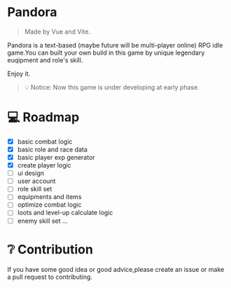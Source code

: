 # Pandora

> Made by Vue and Vite.

Pandora is a text-based (maybe future will be multi-player online) RPG idle game.You can built your own build in this game by unique legendary euqipment and role's skill.

Enjoy it.

> 💡 Notice: Now this game is under developing at early phase.

# 💻 Roadmap

- [x] basic combat logic
- [x] basic role and race data
- [x] basic player exp generator
- [x] create player logic
- [ ] ui design
- [ ] user account
- [ ] role skill set
- [ ] equipments and items
- [ ] optimize combat logic
- [ ] loots and level-up calculate logic
- [ ] enemy skill set
      ...

# ❔ Contribution

If you have some good idea or good advice,please create an issue or make a pull request to contributing.
